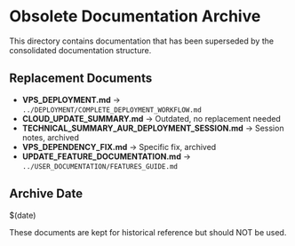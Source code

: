 # Obsolete Documentation Archive

This directory contains documentation that has been superseded by the consolidated documentation structure.

## Replacement Documents

- **VPS_DEPLOYMENT.md** → `../DEPLOYMENT/COMPLETE_DEPLOYMENT_WORKFLOW.md`
- **CLOUD_UPDATE_SUMMARY.md** → Outdated, no replacement needed
- **TECHNICAL_SUMMARY_AUR_DEPLOYMENT_SESSION.md** → Session notes, archived
- **VPS_DEPENDENCY_FIX.md** → Specific fix, archived
- **UPDATE_FEATURE_DOCUMENTATION.md** → `../USER_DOCUMENTATION/FEATURES_GUIDE.md`

## Archive Date
$(date)

These documents are kept for historical reference but should NOT be used.

